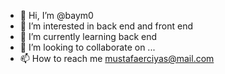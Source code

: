 - 👋 Hi, I’m @baym0
- 👀 I’m interested in back end and front end
- 🌱 I’m currently learning back end
- 💞️ I’m looking to collaborate on ...
- 📫 How to reach me mustafaerciyas@mail.com

<!---
baym0/baym0 is a ✨ special ✨ repository because its `README.md` (this file) appears on your GitHub profile.
You can click the Preview link to take a look at your changes.
--->
